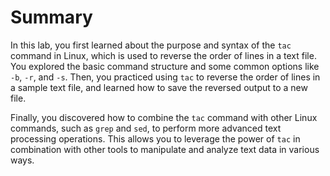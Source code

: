 # Summary

In this lab, you first learned about the purpose and syntax of the `tac` command in Linux, which is used to reverse the order of lines in a text file. You explored the basic command structure and some common options like `-b`, `-r`, and `-s`. Then, you practiced using `tac` to reverse the order of lines in a sample text file, and learned how to save the reversed output to a new file.

Finally, you discovered how to combine the `tac` command with other Linux commands, such as `grep` and `sed`, to perform more advanced text processing operations. This allows you to leverage the power of `tac` in combination with other tools to manipulate and analyze text data in various ways.
